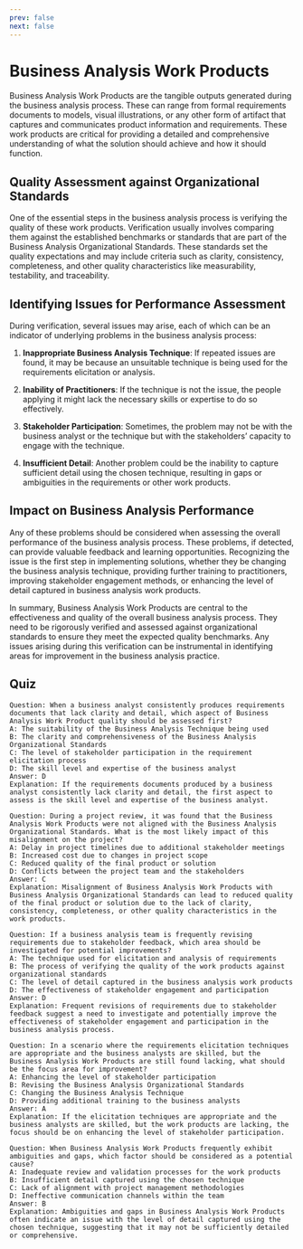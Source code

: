 ```yaml
---
prev: false
next: false
---
```


# Business Analysis Work Products

Business Analysis Work Products are the tangible outputs generated during the business analysis process. These can range from formal requirements documents to models, visual illustrations, or any other form of artifact that captures and communicates product information and requirements. These work products are critical for providing a detailed and comprehensive understanding of what the solution should achieve and how it should function.

## Quality Assessment against Organizational Standards

One of the essential steps in the business analysis process is verifying the quality of these work products. Verification usually involves comparing them against the established benchmarks or standards that are part of the Business Analysis Organizational Standards. These standards set the quality expectations and may include criteria such as clarity, consistency, completeness, and other quality characteristics like measurability, testability, and traceability.

## Identifying Issues for Performance Assessment

During verification, several issues may arise, each of which can be an indicator of underlying problems in the business analysis process:

1. **Inappropriate Business Analysis Technique**: If repeated issues are found, it may be because an unsuitable technique is being used for the requirements elicitation or analysis.

2. **Inability of Practitioners**: If the technique is not the issue, the people applying it might lack the necessary skills or expertise to do so effectively.

3. **Stakeholder Participation**: Sometimes, the problem may not be with the business analyst or the technique but with the stakeholders’ capacity to engage with the technique.

4. **Insufficient Detail**: Another problem could be the inability to capture sufficient detail using the chosen technique, resulting in gaps or ambiguities in the requirements or other work products.

## Impact on Business Analysis Performance

Any of these problems should be considered when assessing the overall performance of the business analysis process. These problems, if detected, can provide valuable feedback and learning opportunities. Recognizing the issue is the first step in implementing solutions, whether they be changing the business analysis technique, providing further training to practitioners, improving stakeholder engagement methods, or enhancing the level of detail captured in business analysis work products.

In summary, Business Analysis Work Products are central to the effectiveness and quality of the overall business analysis process. They need to be rigorously verified and assessed against organizational standards to ensure they meet the expected quality benchmarks. Any issues arising during this verification can be instrumental in identifying areas for improvement in the business analysis practice.

## Quiz

```quiz
Question: When a business analyst consistently produces requirements documents that lack clarity and detail, which aspect of Business Analysis Work Product quality should be assessed first?
A: The suitability of the Business Analysis Technique being used
B: The clarity and comprehensiveness of the Business Analysis Organizational Standards
C: The level of stakeholder participation in the requirement elicitation process
D: The skill level and expertise of the business analyst
Answer: D
Explanation: If the requirements documents produced by a business analyst consistently lack clarity and detail, the first aspect to assess is the skill level and expertise of the business analyst.

Question: During a project review, it was found that the Business Analysis Work Products were not aligned with the Business Analysis Organizational Standards. What is the most likely impact of this misalignment on the project?
A: Delay in project timelines due to additional stakeholder meetings
B: Increased cost due to changes in project scope
C: Reduced quality of the final product or solution
D: Conflicts between the project team and the stakeholders
Answer: C
Explanation: Misalignment of Business Analysis Work Products with Business Analysis Organizational Standards can lead to reduced quality of the final product or solution due to the lack of clarity, consistency, completeness, or other quality characteristics in the work products.

Question: If a business analysis team is frequently revising requirements due to stakeholder feedback, which area should be investigated for potential improvements?
A: The technique used for elicitation and analysis of requirements
B: The process of verifying the quality of the work products against organizational standards
C: The level of detail captured in the business analysis work products
D: The effectiveness of stakeholder engagement and participation
Answer: D
Explanation: Frequent revisions of requirements due to stakeholder feedback suggest a need to investigate and potentially improve the effectiveness of stakeholder engagement and participation in the business analysis process.

Question: In a scenario where the requirements elicitation techniques are appropriate and the business analysts are skilled, but the Business Analysis Work Products are still found lacking, what should be the focus area for improvement?
A: Enhancing the level of stakeholder participation
B: Revising the Business Analysis Organizational Standards
C: Changing the Business Analysis Technique
D: Providing additional training to the business analysts
Answer: A
Explanation: If the elicitation techniques are appropriate and the business analysts are skilled, but the work products are lacking, the focus should be on enhancing the level of stakeholder participation.

Question: When Business Analysis Work Products frequently exhibit ambiguities and gaps, which factor should be considered as a potential cause?
A: Inadequate review and validation processes for the work products
B: Insufficient detail captured using the chosen technique
C: Lack of alignment with project management methodologies
D: Ineffective communication channels within the team
Answer: B
Explanation: Ambiguities and gaps in Business Analysis Work Products often indicate an issue with the level of detail captured using the chosen technique, suggesting that it may not be sufficiently detailed or comprehensive.
```
